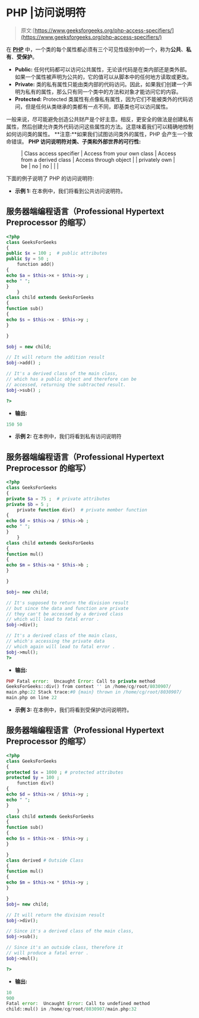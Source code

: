 # PHP |访问说明符

> 原文:[https://www.geeksforgeeks.org/php-access-specifiers/](https://www.geeksforgeeks.org/php-access-specifiers/)

在 [**PHP**](https://www.geeksforgeeks.org/php/) 中，一个类的每个属性都必须有三个可见性级别中的一个，称为**公共**、**私有**、**受保护**。

*   **Public:** 任何代码都可以访问公共属性，无论该代码是在类内部还是类外部。如果一个属性被声明为公共的，它的值可以从脚本中的任何地方读取或更改。
*   **Private:** 类的私有属性只能由类内部的代码访问。因此，如果我们创建一个声明为私有的属性，那么只有同一个类中的方法和对象才能访问它的内容。
*   **Protected:** Protected 类属性有点像私有属性，因为它们不能被类外的代码访问，但是任何从类继承的类都有一点不同，即基类也可以访问属性。

一般来说，尽可能避免创造公共财产是个好主意。相反，更安全的做法是创建私有属性，然后创建允许类外代码访问这些属性的方法。这意味着我们可以精确地控制如何访问类的属性。
**注意:**如果我们试图访问类外的属性，PHP 会产生一个致命错误。
**PHP 访问说明符对类、子类和外部世界的可行性:**

<figure class="table">

| Class access specifier | Access from your own class | Access from a derived class | Access through object |
| privately own | be | no | no |
|  |

</figure>

下面的例子说明了 PHP 的访问说明符:

*   **示例 1:** 在本例中，我们将看到公共访问说明符。

## 服务器端编程语言（Professional Hypertext Preprocessor 的缩写）

```php
<?php 
class GeeksForGeeks
{ 
public $x = 100 ;  # public attributes
public $y = 50 ; 
    function add() 
{ 
echo $a = $this->x + $this->y ;
echo " ";
} 
    }    
class child extends GeeksForGeeks
{ 
function sub() 
{ 
echo $s = $this->x - $this->y ; 
} 

}   

$obj = new child; 

// It will return the addition result
$obj->add() ; 

// It's a derived class of the main class,
// which has a public object and therefore can be
// accessed, returning the subtracted result.
$obj->sub() ;

?> 
```

*   **输出:**

```php
150 50
```

*   **示例 2:** 在本例中，我们将看到私有访问说明符

## 服务器端编程语言（Professional Hypertext Preprocessor 的缩写）

```php
<?php 
class GeeksForGeeks
{ 
private $a = 75 ;  # private attributes
private $b = 5 ; 
    private function div()  # private member function
{ 
echo $d = $this->a / $this->b ;
echo " ";
} 
    }    
class child extends GeeksForGeeks
{ 
function mul() 
{ 
echo $m = $this->a * $this->b ; 
} 

}   

$obj= new child; 

// It's supposed to return the division result
// but since the data and function are private
// they can't be accessed by a derived class
// which will lead to fatal error .
$obj->div();

// It's a derived class of the main class,
// which's accessing the private data
// which again will lead to fatal error .
$obj->mul();
?> 
```

*   **输出:**

```php
PHP Fatal error:  Uncaught Error: Call to private method 
GeeksForGeeks::div() from context '' in /home/cg/root/8030907/
main.php:22 Stack trace:#0 {main} thrown in /home/cg/root/8030907/
main.php on line 22
```

*   **示例 3:** 在本例中，我们将看到受保护访问说明符。

## 服务器端编程语言（Professional Hypertext Preprocessor 的缩写）

```php
<?php
class GeeksForGeeks
{
protected $x = 1000 ; # protected attributes
protected $y = 100 ;
    function div()
{
echo $d = $this->x / $this->y ;
echo " ";
}
    }    
class child extends GeeksForGeeks
{
function sub()
{
echo $s = $this->x - $this->y ;
}

}
class derived # Outside Class
{
function mul()
{
echo $m = $this->x * $this->y ;
}

}
$obj= new child;

// It will return the division result
$obj->div();

// Since it's a derived class of the main class,
$obj->sub();

// Since it's an outside class, therefore it
// will produce a fatal error .
$obj->mul();

?>
```

*   **输出:**

```php
10
900
Fatal error:  Uncaught Error: Call to undefined method 
child::mul() in /home/cg/root/8030907/main.php:32
```